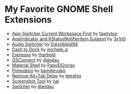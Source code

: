 # My Favorite GNOME Shell Extensions

- [App-Switcher Current Workspace First](https://extensions.gnome.org/extension/1329/app-switcher-current-workspace-first/) by [fawtytoo](https://extensions.gnome.org/accounts/profile/fawtytoo)
- [AppIndicator and KStatusNotifierItem Support](https://extensions.gnome.org/extension/615/appindicator-support/) by [3v1n0](https://extensions.gnome.org/accounts/profile/3v1n0)
- [Audio Switcher](https://extensions.gnome.org/extension/1092/audio-switcher/) by [Gwynbleid94](https://extensions.gnome.org/accounts/profile/Gwynbleid94)
- [Dash to Dock](https://extensions.gnome.org/extension/307/dash-to-dock/) by [michele\_g](https://extensions.gnome.org/accounts/profile/michele_g)
- [Espresso](https://extensions.gnome.org/extension/4135/espresso/) by [tharbold](https://extensions.gnome.org/accounts/profile/tharbold)
- [GSConnect](https://extensions.gnome.org/extension/1319/gsconnect/) by [dlandau](https://extensions.gnome.org/accounts/profile/dlandau)
- [Material Shell](https://extensions.gnome.org/extension/3357/material-shell/) by [PapyElGringo](https://extensions.gnome.org/accounts/profile/PapyElGringo)
- [Pomodoro](https://extensions.gnome.org/extension/53/pomodoro/) by [kamilprusko](https://extensions.gnome.org/accounts/profile/kamilprusko)
- [Remove Alt+Tab Delay](https://extensions.gnome.org/extension/1403/remove-alttab-delay/) by [tetrafox](https://extensions.gnome.org/accounts/profile/tetrafox)
- [Screenshot Tool](https://extensions.gnome.org/extension/1112/screenshot-tool/) by [oal](https://extensions.gnome.org/accounts/profile/oal)
- [Switcher](https://extensions.gnome.org/extension/973/switcher/) by [dlandau](https://extensions.gnome.org/accounts/profile/dlandau)

